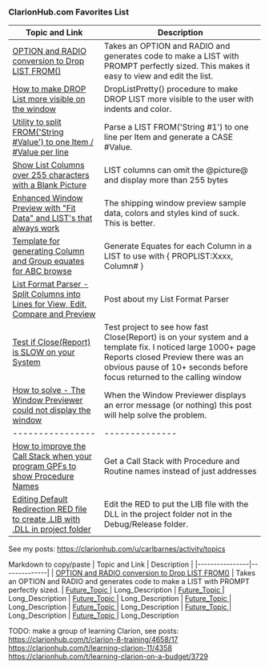 ### ClarionHub.com Favorites List

| Topic and Link | Description  |
|----------------|--------------|
| [OPTION and RADIO conversion to Drop LIST FROM() ](https://clarionhub.com/t/option-and-radio-conversion-to-drop-list-from/4081?u=carlbarnes) | Takes an OPTION and RADIO and generates code to make a LIST with PROMPT perfectly sized. This makes it easy to view and edit the list.
| [How to make DROP List more visible on the window ](https://clarionhub.com/t/how-to-make-drop-list-more-visible-on-the-window/3760?u=carlbarnes) | DropListPretty() procedure to make DROP LIST more visible to the user with indents and color.
| [Utility to split FROM('String #Value') to one Item / #Value per line ](https://clarionhub.com/t/utility-to-split-from-string-value-to-one-item-value-per-line/4613?u=carlbarnes) | Parse a LIST FROM('String #1') to one line per Item and generate a CASE #Value.
| [Show List Columns over 255 characters with a Blank Picture ](https://clarionhub.com/t/tip-show-list-columns-over-255-characters-with-a-blank-picture/4524/2?u=carlbarnes) | LIST columns can omit the @picture@ and display more than 255 bytes
| [Enhanced Window Preview with "Fit Data" and LIST's that always work ](https://clarionhub.com/t/enhanced-window-preview-with-fit-data-and-lists-that-always-work/4050?u=carlbarnes) | The shipping window preview sample data, colors and styles kind of suck. This is better.
| [Template for generating Column and Group equates for ABC browse ](https://clarionhub.com/t/template-for-generating-column-and-group-equates-for-abc-browse/3930?u=carlbarnes) | Generate Equates for each Column in a LIST to use with { PROPLIST:Xxxx, Column# }
| [List Format Parser - Split Columns into Lines for View, Edit, Compare and Preview ](https://clarionhub.com/t/list-format-parser-split-columns-into-lines-for-view-edit-compare-also-list-previewer/3991?u=carlbarnes) | Post about my List Format Parser
| [Test if Close(Report) is SLOW on your System       ](https://clarionhub.com/t/test-if-close-report-is-slow-on-your-system-mine-100x-slower-than-c6/4491?u=carlbarnes) | Test project to see how fast Close(Report) is on your system and a template fix. I noticed large 1000+ page Reports closed Preview there was an obvious pause of 10+ seconds before focus returned to the calling window
| [How to solve - The Window Previewer could not display the window ](https://clarionhub.com/t/how-to-solve-the-window-previewer-could-not-display-the-window/3545?u=carlbarnes) | When the Window Previewer displays an error message (or nothing) this post will help solve the problem.
|----------------|--------------|
| [How to improve the Call Stack when your program GPFs to show Procedure Names ](https://clarionhub.com/t/how-to-improve-the-call-stack-when-your-program-gpfs-to-show-procedure-names/188?u=carlbarnes) | Get a Call Stack with Procedure and Routine names instead of just addresses
| [Editing Default Redirection RED file to create .LIB with .DLL in project folder ](https://clarionhub.com/t/editing-default-redirection-red-file-to-create-lib-with-dll-in-project-folder/1646?u=carlbarnes) | Edit the RED to put the LIB file with the DLL in the project folder not in the Debug/Release folder.

See my posts: https://clarionhub.com/u/carlbarnes/activity/topics

Markdown to copy/paste
| Topic and Link | Description  |
|----------------|--------------|
| [OPTION and RADIO conversion to Drop LIST FROM()](https://clarionhub.com/t/option-and-radio-conversion-to-drop-list-from/4081?u=carlbarnes) | Takes an OPTION and RADIO and generates code to make a LIST with PROMPT perfectly sized.
| [Future_Topic       ](https://clarionhub.com) | Long_Description
| [Future_Topic       ](https://clarionhub.com) | Long_Description
| [Future_Topic       ](https://clarionhub.com) | Long_Description
| [Future_Topic       ](https://clarionhub.com) | Long_Description
| [Future_Topic       ](https://clarionhub.com) | Long_Description
| [Future_Topic       ](https://clarionhub.com) | Long_Description
| [Future_Topic       ](https://clarionhub.com) | Long_Description


TODO: make a group of learning Clarion, see posts: 
https://clarionhub.com/t/clarion-8-training/4658/17
https://clarionhub.com/t/learning-clarion-11/4358
https://clarionhub.com/t/learning-clarion-on-a-budget/3729
